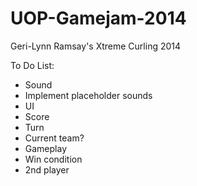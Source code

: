 UOP-Gamejam-2014
================

Geri-Lynn Ramsay's Xtreme Curling 2014

To Do List:

* Sound
 * Implement placeholder sounds
* UI
 * Score
 * Turn
 * Current team?
* Gameplay
 * Win condition
 * 2nd player
